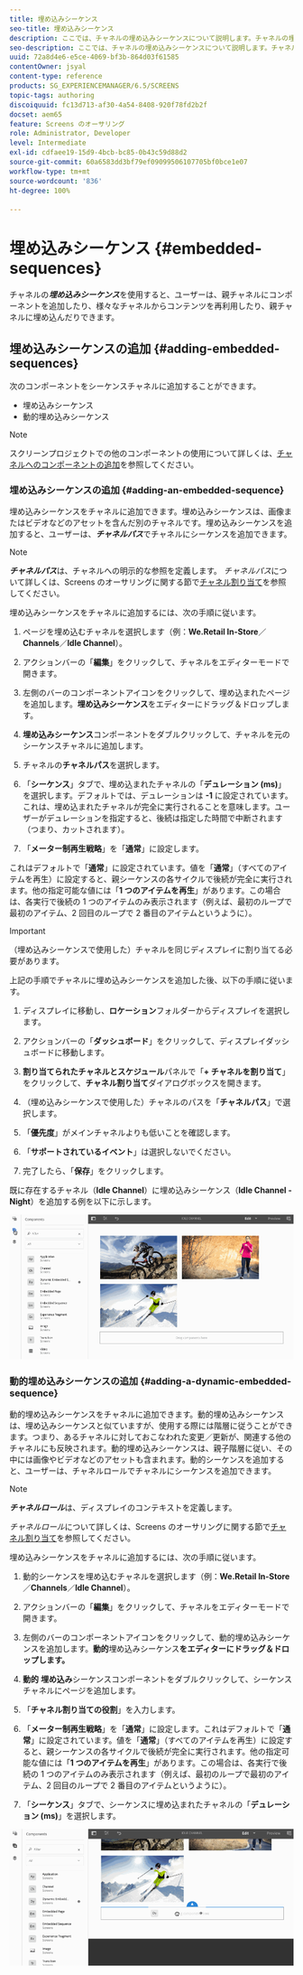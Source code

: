 ```yaml
---
title: 埋め込みシーケンス
seo-title: 埋め込みシーケンス
description: ここでは、チャネルの埋め込みシーケンスについて説明します。チャネルの埋め込みシーケンスを使用すると、ユーザーは、親チャネルにコンポーネントを追加したり、様々なチャネルからコンテンツを再利用したり、親チャネルに埋め込んだりできます。
seo-description: ここでは、チャネルの埋め込みシーケンスについて説明します。チャネルの埋め込みシーケンスを使用すると、ユーザーは、親チャネルにコンポーネントを追加したり、様々なチャネルからコンテンツを再利用したり、親チャネルに埋め込んだりできます。
uuid: 72a8d4e6-e5ce-4069-bf3b-864d03f61585
contentOwner: jsyal
content-type: reference
products: SG_EXPERIENCEMANAGER/6.5/SCREENS
topic-tags: authoring
discoiquuid: fc13d713-af30-4a54-8408-920f78fd2b2f
docset: aem65
feature: Screens のオーサリング
role: Administrator, Developer
level: Intermediate
exl-id: cdfaee19-15d9-4bcb-bc85-0b43c59d88d2
source-git-commit: 60a6583dd3bf79ef09099506107705bf0bce1e07
workflow-type: tm+mt
source-wordcount: '836'
ht-degree: 100%

---
```


# 埋め込みシーケンス {#embedded-sequences}

チャネルの&#x200B;***埋め込みシーケンス***&#x200B;を使用すると、ユーザーは、親チャネルにコンポーネントを追加したり、様々なチャネルからコンテンツを再利用したり、親チャネルに埋め込んだりできます。

## 埋め込みシーケンスの追加 {#adding-embedded-sequences}

次のコンポーネントをシーケンスチャネルに追加することができます。

* 埋め込みシーケンス
* 動的埋め込みシーケンス

>[!NOTE]
>
>スクリーンプロジェクトでの他のコンポーネントの使用について詳しくは、[チャネルへのコンポーネントの追加](adding-components-to-a-channel.md)を参照してください。

### 埋め込みシーケンスの追加  {#adding-an-embedded-sequence}

埋め込みシーケンスをチャネルに追加できます。埋め込みシーケンスは、画像またはビデオなどのアセットを含んだ別のチャネルです。埋め込みシーケンスを追加すると、ユーザーは、***チャネルパス***&#x200B;でチャネルにシーケンスを追加できます。

>[!NOTE]
>
>***チャネルパス***は、チャネルへの明示的な参照を定義します。
>*チャネルパス*&#x200B;について詳しくは、Screens のオーサリングに関する節で[チャネル割り当て](channel-assignment.md)を参照してください。

埋め込みシーケンスをチャネルに追加するには、次の手順に従います。

1. ページを埋め込むチャネルを選択します（例：**We.Retail In-Store**／**Channels**／**Idle Channel**）。

1. アクションバーの「**編集**」をクリックして、チャネルをエディターモードで開きます。
1. 左側のバーのコンポーネントアイコンをクリックして、埋め込まれたページを追加します。**埋め込みシーケンス**&#x200B;をエディターにドラッグ＆ドロップします。
1. **埋め込みシーケンス**&#x200B;コンポーネントをダブルクリックして、チャネルを元のシーケンスチャネルに追加します。
1. チャネルの&#x200B;**チャネルパス**&#x200B;を選択します。
1. 「**シーケンス**」タブで、埋め込まれたチャネルの「**デュレーション (ms)**」を選択します。デフォルトでは、デュレーションは **-1** に設定されています。これは、埋め込まれたチャネルが完全に実行されることを意味します。ユーザーがデュレーションを指定すると、後続は指定した時間で中断されます（つまり、カットされます）。

1. 「**メーター制再生戦略**」を「**通常**」に設定します。

これはデフォルトで「**通常**」に設定されています。値を「**通常**」（すべてのアイテムを再生）に設定すると、親シーケンスの各サイクルで後続が完全に実行されます。他の指定可能な値には「**1 つのアイテムを再生**」があります。この場合は、各実行で後続の 1 つのアイテムのみ表示されます（例えば、最初のループで最初のアイテム、2 回目のループで 2 番目のアイテムというように）。

>[!IMPORTANT]
>
>（埋め込みシーケンスで使用した）チャネルを同じディスプレイに割り当てる必要があります。
>
>上記の手順でチャネルに埋め込みシーケンスを追加した後、以下の手順に従います。
>
>1. ディスプレイに移動し、**ロケーション**&#x200B;フォルダーからディスプレイを選択します。
>1. アクションバーの「**ダッシュボード**」をクリックして、ディスプレイダッシュボードに移動します。
>1. **割り当てられたチャネルとスケジュール**&#x200B;パネルで「**+ チャネルを割り当て**」をクリックして、**チャネル割り当て**&#x200B;ダイアログボックスを開きます。
>
>1. （埋め込みシーケンスで使用した）チャネルのパスを「**チャネルパス**」で選択します。
>1. 「**優先度**」がメインチャネルよりも低いことを確認します。
>
>1. 「**サポートされているイベント**」は選択しないでください。
>1. 完了したら、「**保存**」をクリックします。
>



既に存在するチャネル（**Idle Channel**）に埋め込みシーケンス（**Idle Channel - Night**）を追加する例を以下に示します。

![new2](assets/new2.gif)

### 動的埋め込みシーケンスの追加 {#adding-a-dynamic-embedded-sequence}

動的埋め込みシーケンスをチャネルに追加できます。動的埋め込みシーケンスは、埋め込みシーケンスと似ていますが、使用する際には階層に従うことができます。つまり、あるチャネルに対しておこなわれた変更／更新が、関連する他のチャネルにも反映されます。動的埋め込みシーケンスは、親子階層に従い、その中には画像やビデオなどのアセットも含まれます。動的シーケンスを追加すると、ユーザーは、チャネルロールでチャネルにシーケンスを追加できます。

>[!NOTE]
>
>***チャネルロール***&#x200B;は、ディスプレイのコンテキストを定義します。
>
>*チャネルロール*&#x200B;について詳しくは、Screens のオーサリングに関する節で[チャネル割り当て](channel-assignment.md)を参照してください。

埋め込みシーケンスをチャネルに追加するには、次の手順に従います。

1. 動的シーケンスを埋め込むチャネルを選択します（例：**We.Retail In-Store**／**Channels**／**Idle Channel**）。

1. アクションバーの「**編集**」をクリックして、チャネルをエディターモードで開きます。
1. 左側のバーのコンポーネントアイコンをクリックして、動的埋め込みシーケンスを追加します。**動的**&#x200B;埋め込みシーケンス&#x200B;**をエディターにドラッグ＆ドロップします。**

1. **動的** **埋め込み**&#x200B;シーケンスコンポーネントをダブルクリックして、シーケンスチャネルにページを追加します。

1. 「**チャネル割り当ての役割**」を入力します。
1. 「**メーター制再生戦略**」を「**通常**」に設定します。これはデフォルトで「**通常**」に設定されています。値を「**通常**」（すべてのアイテムを再生）に設定すると、親シーケンスの各サイクルで後続が完全に実行されます。他の指定可能な値には「**1 つのアイテムを再生**」があります。この場合は、各実行で後続の 1 つのアイテムのみ表示されます（例えば、最初のループで最初のアイテム、2 回目のループで 2 番目のアイテムというように）。

1. 「**シーケンス**」タブで、シーケンスに埋め込まれたチャネルの「**デュレーション (ms)**」を選択します。

![latest](assets/latest.gif)
